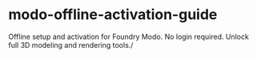 # modo-offline-activation-guide
Offline setup and activation for Foundry Modo. No login required. Unlock full 3D modeling and rendering tools./
